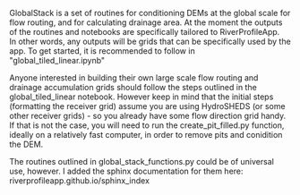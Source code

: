 GlobalStack is a set of routines for conditioning DEMs at the global scale for flow routing, and for calculating drainage area. At the moment the outputs of the routines and notebooks are specifically tailored to RiverProfileApp.  
In other words, any outputs will be grids that can be specifically used by the app. To get started, it is recommended to follow in "global_tiled_linear.ipynb" 

Anyone interested in building their own large scale flow routing and drainage accumulation grids should follow the steps outlined in 
 the global_tiled_linear notebook.  However keep in mind that the initial steps (formatting the receiver grid) assume you are using HydroSHEDS (or some other receiver grids) - so you already have some flow direction grid handy.
If that is not the case, you will need to run the create_pit_filled.py function, ideally on a relatively fast computer, in order to remove pits and conidition the DEM.

The routines outlined in global_stack_functions.py could be of universal use, however.  I added the sphinx documentation for them here:
 riverprofileapp.github.io/sphinx_index
